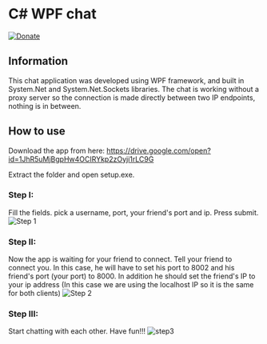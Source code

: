 # C# WPF chat
[![Donate](https://img.shields.io/badge/Donate-PayPal-green.svg)](https://paypal.me/organic5?locale.x=en_US)
## Information
This chat application was developed using WPF framework, and built in System.Net and System.Net.Sockets libraries. 
The chat is working without a proxy server so the connection is made directly between two IP endpoints, nothing is in between.
## How to use
Download the app from here: https://drive.google.com/open?id=1JhR5uMjBgpHw4OCIRYkp2zOyji1rLC9G

Extract the folder and open setup.exe.

### Step I:
Fill the fields. pick a username, port, your friend's port and ip. Press submit.
![Step 1](http://up419.siz.co.il/up3/m2mncm4tzmzr.png)


### Step II:
Now the app is waiting for your friend to connect. Tell your friend to connect you. In this case, he will have to set his port to 8002 and his friend's port (your port) to 8000. In addition he should set the friend's IP to your ip address (In this case we are using the localhost IP so it is the same for both clients)
![Step 2](http://up419.siz.co.il/up2/fniuddnmnz5j.png)


### Step III:
Start chatting with each other. Have fun!!!
![step3](http://up419.siz.co.il/up3/imjy3ymi4dwd.png)
